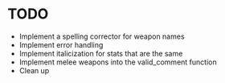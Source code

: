 TODO
====

* Implement a spelling corrector for weapon names
* Implement error handling
* Implement italicization for stats that are the same
* Implement melee weapons into the valid_comment function
* Clean up
